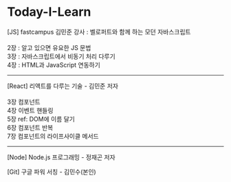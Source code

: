 # Today-I-Learn

[JS]
fastcampus 김민준 강사 : 벨로퍼트와 함께 하는 모던 자바스크립트<br/>
<br/>
2장 : 알고 있으면 유요한 JS 문법<br/>
3장 : 자바스크립트에서 비동기 처리 다루기<br/>
4장 : HTML과 JavaScript 연동하기<br/>

---

[React]
리액트를 다루는 기술 - 김민준 저자<br/>
<br/>
3장 컴포넌트<br/>
4장 이벤트 핸들링<br/>
5장 ref: DOM에 이름 달기<br/>
6장 컴포넌트 반복<br/>
7장 컴포넌트의 라이프사이클 메서드<br/>

---

[Node]
Node.js 프로그래밍 - 정재곤 저자

[Git]
구글 파워 서칭 - 김민수(본인)

